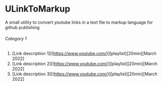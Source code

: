 # ULinkToMarkup
A small utility to convert youtube links in a text file to markup language for github publishing

###### Category 1
1. [Link description 1][(https://www.youtube.com/)][playlist][20min][March 2022] 
2. [Link description 2][(https://www.youtube.com/)][playlist][20min][March 2022] 
3. [Link description 3][(https://www.youtube.com/)][playlist][20min][March 2022] 

